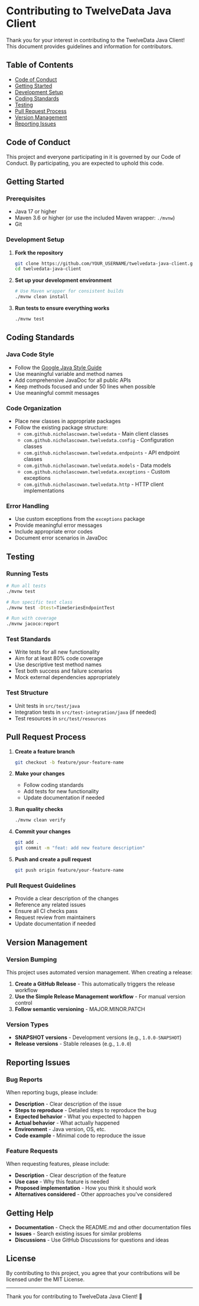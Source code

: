 # Contributing to TwelveData Java Client

Thank you for your interest in contributing to the TwelveData Java Client! This document provides guidelines and information for contributors.

## Table of Contents

- [Code of Conduct](#code-of-conduct)
- [Getting Started](#getting-started)
- [Development Setup](#development-setup)
- [Coding Standards](#coding-standards)
- [Testing](#testing)
- [Pull Request Process](#pull-request-process)
- [Version Management](#version-management)
- [Reporting Issues](#reporting-issues)

## Code of Conduct

This project and everyone participating in it is governed by our Code of Conduct. By participating, you are expected to uphold this code.

## Getting Started

### Prerequisites

- Java 17 or higher
- Maven 3.6 or higher (or use the included Maven wrapper: `./mvnw`)
- Git

### Development Setup

1. **Fork the repository**
   ```bash
   git clone https://github.com/YOUR_USERNAME/twelvedata-java-client.git
   cd twelvedata-java-client
   ```

2. **Set up your development environment**
   ```bash
   # Use Maven wrapper for consistent builds
   ./mvnw clean install
   ```

3. **Run tests to ensure everything works**
   ```bash
   ./mvnw test
   ```

## Coding Standards

### Java Code Style

- Follow the [Google Java Style Guide](https://google.github.io/styleguide/javaguide.html)
- Use meaningful variable and method names
- Add comprehensive JavaDoc for all public APIs
- Keep methods focused and under 50 lines when possible
- Use meaningful commit messages

### Code Organization

- Place new classes in appropriate packages
- Follow the existing package structure:
  - `com.github.nicholascowan.twelvedata` - Main client classes
  - `com.github.nicholascowan.twelvedata.config` - Configuration classes
  - `com.github.nicholascowan.twelvedata.endpoints` - API endpoint classes
  - `com.github.nicholascowan.twelvedata.models` - Data models
  - `com.github.nicholascowan.twelvedata.exceptions` - Custom exceptions
  - `com.github.nicholascowan.twelvedata.http` - HTTP client implementations

### Error Handling

- Use custom exceptions from the `exceptions` package
- Provide meaningful error messages
- Include appropriate error codes
- Document error scenarios in JavaDoc

## Testing

### Running Tests

```bash
# Run all tests
./mvnw test

# Run specific test class
./mvnw test -Dtest=TimeSeriesEndpointTest

# Run with coverage
./mvnw jacoco:report
```

### Test Standards

- Write tests for all new functionality
- Aim for at least 80% code coverage
- Use descriptive test method names
- Test both success and failure scenarios
- Mock external dependencies appropriately

### Test Structure

- Unit tests in `src/test/java`
- Integration tests in `src/test-integration/java` (if needed)
- Test resources in `src/test/resources`

## Pull Request Process

1. **Create a feature branch**
   ```bash
   git checkout -b feature/your-feature-name
   ```

2. **Make your changes**
   - Follow coding standards
   - Add tests for new functionality
   - Update documentation if needed

3. **Run quality checks**
   ```bash
   ./mvnw clean verify
   ```

4. **Commit your changes**
   ```bash
   git add .
   git commit -m "feat: add new feature description"
   ```

5. **Push and create a pull request**
   ```bash
   git push origin feature/your-feature-name
   ```

### Pull Request Guidelines

- Provide a clear description of the changes
- Reference any related issues
- Ensure all CI checks pass
- Request review from maintainers
- Update documentation if needed

## Version Management

### Version Bumping

This project uses automated version management. When creating a release:

1. **Create a GitHub Release** - This automatically triggers the release workflow
2. **Use the Simple Release Management workflow** - For manual version control
3. **Follow semantic versioning** - MAJOR.MINOR.PATCH

### Version Types

- **SNAPSHOT versions** - Development versions (e.g., `1.0.0-SNAPSHOT`)
- **Release versions** - Stable releases (e.g., `1.0.0`)

## Reporting Issues

### Bug Reports

When reporting bugs, please include:

- **Description** - Clear description of the issue
- **Steps to reproduce** - Detailed steps to reproduce the bug
- **Expected behavior** - What you expected to happen
- **Actual behavior** - What actually happened
- **Environment** - Java version, OS, etc.
- **Code example** - Minimal code to reproduce the issue

### Feature Requests

When requesting features, please include:

- **Description** - Clear description of the feature
- **Use case** - Why this feature is needed
- **Proposed implementation** - How you think it should work
- **Alternatives considered** - Other approaches you've considered

## Getting Help

- **Documentation** - Check the README.md and other documentation files
- **Issues** - Search existing issues for similar problems
- **Discussions** - Use GitHub Discussions for questions and ideas

## License

By contributing to this project, you agree that your contributions will be licensed under the MIT License.

---

Thank you for contributing to TwelveData Java Client! 🚀 